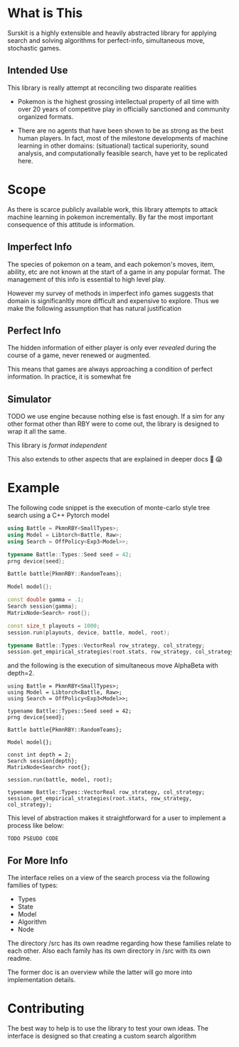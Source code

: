 # What is This

Surskit is a highly extensible and heavily abstracted library for applying search and solving algorithms for perfect-info, simultaneous move, stochastic games.

## Intended Use

This library is really attempt at reconciling two disparate realities

* Pokemon is the highest grossing intellectual property of all time with over 20 years of competitve play in officially sanctioned and community organized formats.

* There are no agents that have been shown to be as strong as the best human players. In fact, most of the milestone developments of machine learning in other domains: (situational) tactical superiority, sound analysis, and computationally feasible search, have yet to be replicated here.

# Scope

As there is scarce publicly available work, this library attempts to attack machine learning in pokemon incrementally. By far the most important consequence of this attitude is information.

## Imperfect Info

The species of pokemon on a team, and each pokemon's moves, item, ability, etc are not known at the start of a game in any popular format. The management of this info is essential to high level play.

However my survey of methods in imperfect info games suggests that domain is significanltly more difficult and expensive to explore. Thus we make the following assumption that has natural justification

## Perfect Info

The hidden information of either player is only ever *revealed* during the course of a game, never renewed or augmented.

This means that games are always approaching a condition of perfect information. In practice, it is somewhat fre

## Simulator

TODO we use engine because nothing else is fast enough. If a sim for any other format other than RBY were to come out, the library is designed to wrap it all the same. 

This library is *format independent*

This also extends to other aspects that are explained in deeper docs :ghost: :scream:

# Example

The following code snippet is the execution of monte-carlo style tree search using a C++ Pytorch model

```cpp
using Battle = PkmnRBY<SmallTypes>;
using Model = Libtorch<Battle, Raw>;
using Search = OffPolicy<Exp3<Model>>;

typename Battle::Types::Seed seed = 42;
prng device{seed};

Battle battle{PkmnRBY::RandomTeams};

Model model{};

const double gamma = .1;
Search session{gamma};
MatrixNode<Search> root{};

const size_t playouts = 1000;
session.run(playouts, device, battle, model, root);

typename Battle::Types::VectorReal row_strategy, col_strategy;
session.get_empirical_strategies(root.stats, row_strategy, col_strategy);
```


and the following is the execution of simultaneous move AlphaBeta with depth=2.

```
using Battle = PkmnRBY<SmallTypes>;
using Model = Libtorch<Battle, Raw>;
using Search = OffPolicy<Exp3<Model>>;

typename Battle::Types::Seed seed = 42;
prng device{seed};

Battle battle{PkmnRBY::RandomTeams};

Model model{};

const int depth = 2;
Search session{depth};
MatrixNode<Search> root{};

session.run(battle, model, root);

typename Battle::Types::VectorReal row_strategy, col_strategy;
session.get_empirical_strategies(root.stats, row_strategy, col_strategy);
```

This level of abstraction makes it straightforward for a user to implement a process like below:
```
TODO PSEUDO CODE
```

## For More Info

The interface relies on a view of the search process via the following families of types:
* Types
* State
* Model
* Algorithm
* Node

The directory /src has its own readme regarding how these families relate to each other.
Also each family has its own directory in /src with its own readme.

The former doc is an overview while the latter will go more into implementation details. 

# Contributing

The best way to help is to use the library to test your own ideas. The interface is designed so that creating a custom search algorithm
